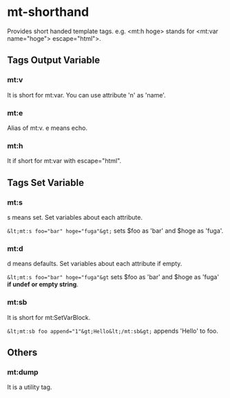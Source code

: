 mt-shorthand
============

Provides short handed template tags. e.g. &lt;mt:h hoge&gt; stands for &lt;mt:var name="hoge"&gt; escape="html">.

## Tags Output Variable

### mt:v

It is short for mt:var.
You can use attribute 'n' as 'name'.

### mt:e

Alias of mt:v. e means echo.

### mt:h

It if short for mt:var with escape="html".

## Tags Set Variable

### mt:s

s means set.
Set variables about each attribute.

`&lt;mt:s foo="bar" hoge="fuga"&gt;` sets $foo as 'bar' and $hoge as 'fuga'.

### mt:d

d means defaults.
Set variables about each attribute if empty.

`&lt;mt:s foo="bar" hoge="fuga"&gt` sets $foo as 'bar' and $hoge as 'fuga' **if undef or empty string**.

### mt:sb

It is short for mt:SetVarBlock.

`&lt;mt:sb foo append="1"&gt;Hello&lt;/mt:sb&gt;` appends 'Hello' to foo.

## Others

### mt:dump

It is a utility tag.
